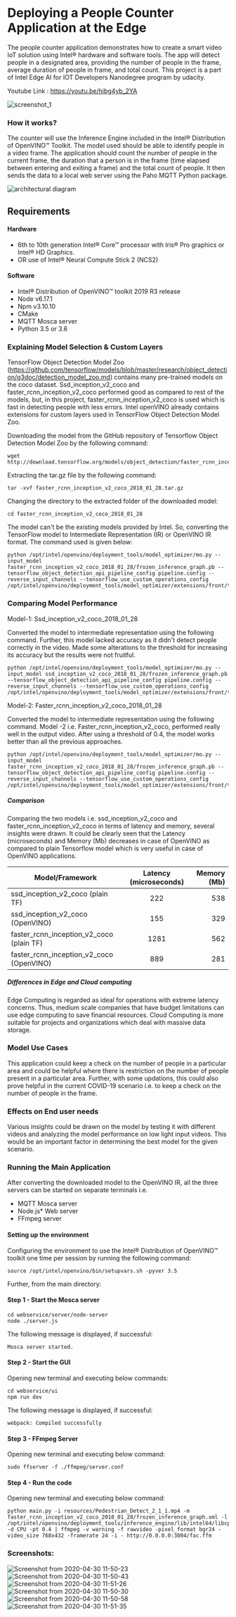 # Deploying a People Counter Application at the Edge

The people counter application demonstrates how to create a smart video IoT solution using Intel® hardware and software tools. The app will detect people in a designated area, providing the number of people in the frame, average duration of people in frame, and total count. This project is a part of Intel Edge AI for IOT Developers Nanodegree program by udacity.

Youtube Link : https://youtu.be/hibg4yb_2YA


![screenshot_1](https://user-images.githubusercontent.com/34116562/80679006-ab9dc000-8ad9-11ea-9756-1fdb898276b2.png)


### How it works?

The counter will use the Inference Engine included in the Intel® Distribution of OpenVINO™ Toolkit. The model used should be able to identify people in a video frame. The application should count the number of people in the current frame, the duration that a person is in the frame (time elapsed between entering and exiting a frame) and the total count of people. It then sends the data to a local web server using the Paho MQTT Python package.


![architectural diagram](./images/arch_diagram.png)


## Requirements

#### Hardware

* 6th to 10th generation Intel® Core™ processor with Iris® Pro graphics or Intel® HD Graphics.
* OR use of Intel® Neural Compute Stick 2 (NCS2)

#### Software

*   Intel® Distribution of OpenVINO™ toolkit 2019 R3 release
*   Node v6.17.1
*   Npm v3.10.10
*   CMake
*   MQTT Mosca server
*   Python 3.5 or 3.6
  
  
### Explaining Model Selection & Custom Layers
 
TensorFlow Object Detection Model Zoo (https://github.com/tensorflow/models/blob/master/research/object_detection/g3doc/detection_model_zoo.md) contains many pre-trained models on the coco dataset. Ssd_inception_v2_coco and faster_rcnn_inception_v2_coco performed good as compared to rest of the models, but, in this project, faster_rcnn_inception_v2_coco is used which is fast in detecting people with less errors. Intel openVINO already contains extensions for custom layers used in TensorFlow Object Detection Model Zoo.

Downloading the model from the GitHub repository of Tensorflow Object Detection Model Zoo by the following command:

```
wget http://download.tensorflow.org/models/object_detection/faster_rcnn_inception_v2_coco_2018_01_28.tar.gz
```
Extracting the tar.gz file by the following command:

```
tar -xvf faster_rcnn_inception_v2_coco_2018_01_28.tar.gz
```
Changing the directory to the extracted folder of the downloaded model:

```
cd faster_rcnn_inception_v2_coco_2018_01_28
```
The model can't be the existing models provided by Intel. So, converting the TensorFlow model to Intermediate Representation (IR) or OpenVINO IR format. The command used is given below:

```
python /opt/intel/openvino/deployment_tools/model_optimizer/mo.py --input_model faster_rcnn_inception_v2_coco_2018_01_28/frozen_inference_graph.pb --tensorflow_object_detection_api_pipeline_config pipeline.config --reverse_input_channels --tensorflow_use_custom_operations_config /opt/intel/openvino/deployment_tools/model_optimizer/extensions/front/tf/faster_rcnn_support.json
```

### Comparing Model Performance

Model-1: Ssd_inception_v2_coco_2018_01_28

Converted the model to intermediate representation using the following command. Further, this model lacked accuracy as it didn't detect people correctly in the video. Made some alterations to the threshold for increasing its accuracy but the results were not fruitful.
```
python /opt/intel/openvino/deployment_tools/model_optimizer/mo.py --input_model ssd_inception_v2_coco_2018_01_28/frozen_inference_graph.pb --tensorflow_object_detection_api_pipeline_config pipeline.config --reverse_input_channels --tensorflow_use_custom_operations_config /opt/intel/openvino/deployment_tools/model_optimizer/extensions/front/tf/ssd_v2_support.json
```

Model-2: Faster_rcnn_inception_v2_coco_2018_01_28

Converted the model to intermediate representation using the following command. Model -2 i.e. Faster_rcnn_inception_v2_coco, performed really well in the output video. After using a threshold of 0.4, the model works better than all the previous approaches.
```
python /opt/intel/openvino/deployment_tools/model_optimizer/mo.py --input_model faster_rcnn_inception_v2_coco_2018_01_28/frozen_inference_graph.pb --tensorflow_object_detection_api_pipeline_config pipeline.config --reverse_input_channels --tensorflow_use_custom_operations_config /opt/intel/openvino/deployment_tools/model_optimizer/extensions/front/tf/faster_rcnn_support.json
```
##### Comparison

Comparing the two models i.e. ssd_inception_v2_coco and faster_rcnn_inception_v2_coco in terms of latency and memory, several insights were drawn. It could be clearly seen that the Latency (microseconds) and Memory (Mb) decreases in case of OpenVINO as compared to plain Tensorflow model which is very useful in case of OpenVINO applications.

| Model/Framework                             | Latency (microseconds)            | Memory (Mb) |
| -----------------------------------         |:---------------------------------:| -------:|
| ssd_inception_v2_coco (plain TF)            | 222                               | 538    |
| ssd_inception_v2_coco (OpenVINO)            | 155                               | 329    |
| faster_rcnn_inception_v2_coco (plain TF)    | 1281                              | 562    |
| faster_rcnn_inception_v2_coco (OpenVINO)    | 889                               | 281    |

##### Differences in Edge and Cloud computing

Edge Computing is regarded as ideal for operations with extreme latency concerns. Thus, medium scale companies that have budget limitations can use edge computing to save financial resources. Cloud Computing is more suitable for projects and organizations which deal with massive data storage. 

### Model Use Cases

This application could keep a check on the number of people in a particular area and could be helpful where there is restriction on the number of people present in a particular area. Further, with some updations, this could also prove helpful in the current COVID-19 scenario i.e. to keep a check on the number of people in the frame.

### Effects on End user needs

Various insights could be drawn on the model by testing it with different videos and analyzing the model performance on low light input videos. This would be an important factor in determining the best model for the given scenario.

### Running the Main Application

After converting the downloaded model to the OpenVINO IR, all the three servers can be started on separate terminals i.e. 

-   MQTT Mosca server 
-   Node.js* Web server
-   FFmpeg server


#### Setting up the environment

Configuring the environment to use the Intel® Distribution of OpenVINO™ toolkit one time per session by running the following command:
```
source /opt/intel/openvino/bin/setupvars.sh -pyver 3.5
```

Further, from the main directory:

#### Step 1 - Start the Mosca server

```
cd webservice/server/node-server
node ./server.js
```

The following message is displayed, if successful:
```
Mosca server started.
```

#### Step 2 - Start the GUI

Opening new terminal and executing below commands:
```
cd webservice/ui
npm run dev
```

The following message is displayed, if successful:
```
webpack: Compiled successfully
```

#### Step 3 - FFmpeg Server

Opening new terminal and executing below command:
```
sudo ffserver -f ./ffmpeg/server.conf
```

#### Step 4 - Run the code

Opening new terminal and executing below command:
```
python main.py -i resources/Pedestrian_Detect_2_1_1.mp4 -m faster_rcnn_inception_v2_coco_2018_01_28/frozen_inference_graph.xml -l /opt/intel/openvino/deployment_tools/inference_engine/lib/intel64/libcpu_extension_sse4.so -d CPU -pt 0.4 | ffmpeg -v warning -f rawvideo -pixel_format bgr24 -video_size 768x432 -framerate 24 -i - http://0.0.0.0:3004/fac.ffm
```

### Screenshots:

![Screenshot from 2020-04-30 11-50-23](https://user-images.githubusercontent.com/34116562/80721855-5a62f000-8b1c-11ea-99d6-e702766778a1.png)
![Screenshot from 2020-04-30 11-50-43](https://user-images.githubusercontent.com/34116562/80721862-5c2cb380-8b1c-11ea-9a54-9f0ad004a61b.png)
![Screenshot from 2020-04-30 11-51-26](https://user-images.githubusercontent.com/34116562/80721867-5d5de080-8b1c-11ea-9a4e-ab1a2e79af88.png)
![Screenshot from 2020-04-30 11-50-30](https://user-images.githubusercontent.com/34116562/80721874-5fc03a80-8b1c-11ea-94e5-884873a9719f.png)
![Screenshot from 2020-04-30 11-50-58](https://user-images.githubusercontent.com/34116562/80721880-62229480-8b1c-11ea-8fc0-46d5be652465.png)
![Screenshot from 2020-04-30 11-51-35](https://user-images.githubusercontent.com/34116562/80721882-6353c180-8b1c-11ea-84df-ce3a2a940b9f.png)
